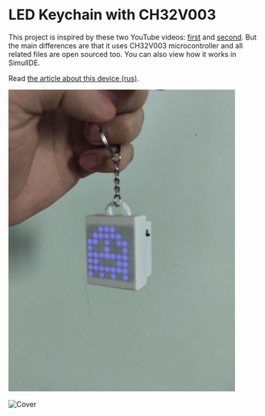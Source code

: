 # LED Keychain with CH32V003

This project is inspired by these two YouTube videos: [first](https://www.youtube.com/watch?v=MnIGLcxYmrs&t=56s) and [second](https://www.youtube.com/watch?v=MnIGLcxYmrs&t=56s). But the main differences are that it uses CH32V003 microcontroller and all related files are open sourced too. You can also view how it works in SimulIDE.

Read [the article about this device (rus)](https://m039.ru/post/led-keychain).

![Cover](/Docs/Cover.jpg "The final keychain")

![Cover](/Docs/SimulIDE_Final.gif "Running in SimulIDE")
